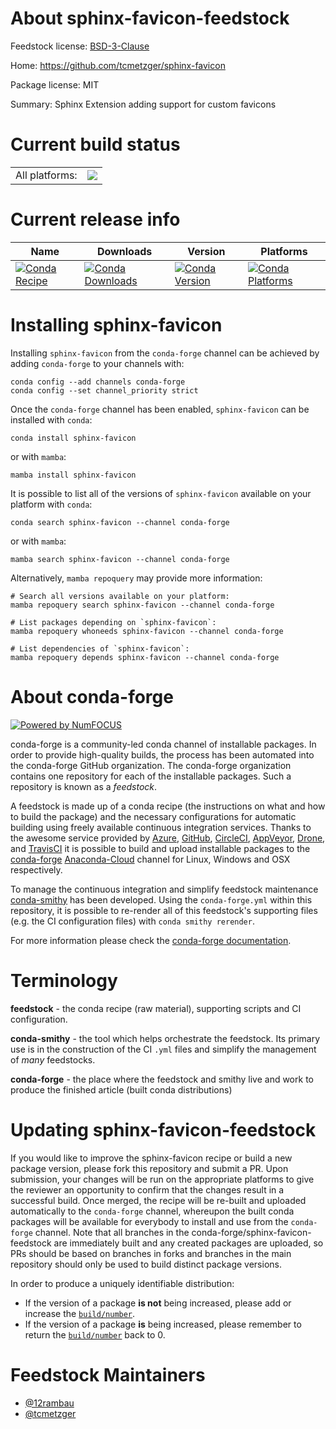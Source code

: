 About sphinx-favicon-feedstock
==============================

Feedstock license: [BSD-3-Clause](https://github.com/conda-forge/sphinx-favicon-feedstock/blob/main/LICENSE.txt)

Home: https://github.com/tcmetzger/sphinx-favicon

Package license: MIT

Summary: Sphinx Extension adding support for custom favicons

Current build status
====================


<table><tr><td>All platforms:</td>
    <td>
      <a href="https://dev.azure.com/conda-forge/feedstock-builds/_build/latest?definitionId=19059&branchName=main">
        <img src="https://dev.azure.com/conda-forge/feedstock-builds/_apis/build/status/sphinx-favicon-feedstock?branchName=main">
      </a>
    </td>
  </tr>
</table>

Current release info
====================

| Name | Downloads | Version | Platforms |
| --- | --- | --- | --- |
| [![Conda Recipe](https://img.shields.io/badge/recipe-sphinx--favicon-green.svg)](https://anaconda.org/conda-forge/sphinx-favicon) | [![Conda Downloads](https://img.shields.io/conda/dn/conda-forge/sphinx-favicon.svg)](https://anaconda.org/conda-forge/sphinx-favicon) | [![Conda Version](https://img.shields.io/conda/vn/conda-forge/sphinx-favicon.svg)](https://anaconda.org/conda-forge/sphinx-favicon) | [![Conda Platforms](https://img.shields.io/conda/pn/conda-forge/sphinx-favicon.svg)](https://anaconda.org/conda-forge/sphinx-favicon) |

Installing sphinx-favicon
=========================

Installing `sphinx-favicon` from the `conda-forge` channel can be achieved by adding `conda-forge` to your channels with:

```
conda config --add channels conda-forge
conda config --set channel_priority strict
```

Once the `conda-forge` channel has been enabled, `sphinx-favicon` can be installed with `conda`:

```
conda install sphinx-favicon
```

or with `mamba`:

```
mamba install sphinx-favicon
```

It is possible to list all of the versions of `sphinx-favicon` available on your platform with `conda`:

```
conda search sphinx-favicon --channel conda-forge
```

or with `mamba`:

```
mamba search sphinx-favicon --channel conda-forge
```

Alternatively, `mamba repoquery` may provide more information:

```
# Search all versions available on your platform:
mamba repoquery search sphinx-favicon --channel conda-forge

# List packages depending on `sphinx-favicon`:
mamba repoquery whoneeds sphinx-favicon --channel conda-forge

# List dependencies of `sphinx-favicon`:
mamba repoquery depends sphinx-favicon --channel conda-forge
```


About conda-forge
=================

[![Powered by
NumFOCUS](https://img.shields.io/badge/powered%20by-NumFOCUS-orange.svg?style=flat&colorA=E1523D&colorB=007D8A)](https://numfocus.org)

conda-forge is a community-led conda channel of installable packages.
In order to provide high-quality builds, the process has been automated into the
conda-forge GitHub organization. The conda-forge organization contains one repository
for each of the installable packages. Such a repository is known as a *feedstock*.

A feedstock is made up of a conda recipe (the instructions on what and how to build
the package) and the necessary configurations for automatic building using freely
available continuous integration services. Thanks to the awesome service provided by
[Azure](https://azure.microsoft.com/en-us/services/devops/), [GitHub](https://github.com/),
[CircleCI](https://circleci.com/), [AppVeyor](https://www.appveyor.com/),
[Drone](https://cloud.drone.io/welcome), and [TravisCI](https://travis-ci.com/)
it is possible to build and upload installable packages to the
[conda-forge](https://anaconda.org/conda-forge) [Anaconda-Cloud](https://anaconda.org/)
channel for Linux, Windows and OSX respectively.

To manage the continuous integration and simplify feedstock maintenance
[conda-smithy](https://github.com/conda-forge/conda-smithy) has been developed.
Using the ``conda-forge.yml`` within this repository, it is possible to re-render all of
this feedstock's supporting files (e.g. the CI configuration files) with ``conda smithy rerender``.

For more information please check the [conda-forge documentation](https://conda-forge.org/docs/).

Terminology
===========

**feedstock** - the conda recipe (raw material), supporting scripts and CI configuration.

**conda-smithy** - the tool which helps orchestrate the feedstock.
                   Its primary use is in the construction of the CI ``.yml`` files
                   and simplify the management of *many* feedstocks.

**conda-forge** - the place where the feedstock and smithy live and work to
                  produce the finished article (built conda distributions)


Updating sphinx-favicon-feedstock
=================================

If you would like to improve the sphinx-favicon recipe or build a new
package version, please fork this repository and submit a PR. Upon submission,
your changes will be run on the appropriate platforms to give the reviewer an
opportunity to confirm that the changes result in a successful build. Once
merged, the recipe will be re-built and uploaded automatically to the
`conda-forge` channel, whereupon the built conda packages will be available for
everybody to install and use from the `conda-forge` channel.
Note that all branches in the conda-forge/sphinx-favicon-feedstock are
immediately built and any created packages are uploaded, so PRs should be based
on branches in forks and branches in the main repository should only be used to
build distinct package versions.

In order to produce a uniquely identifiable distribution:
 * If the version of a package **is not** being increased, please add or increase
   the [``build/number``](https://docs.conda.io/projects/conda-build/en/latest/resources/define-metadata.html#build-number-and-string).
 * If the version of a package **is** being increased, please remember to return
   the [``build/number``](https://docs.conda.io/projects/conda-build/en/latest/resources/define-metadata.html#build-number-and-string)
   back to 0.

Feedstock Maintainers
=====================

* [@12rambau](https://github.com/12rambau/)
* [@tcmetzger](https://github.com/tcmetzger/)


